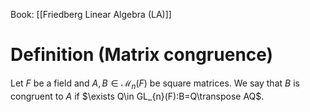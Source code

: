 Book: [[Friedberg Linear Algebra (LA)]]
# Definition (Matrix congruence)
Let $F$ be a field and $A,B\in \mathcal{M}_{n}(F)$ be square matrices.
We say that $B$ is congruent to $A$ if $\exists Q\in GL_{n}(F):B=Q\transpose AQ$.